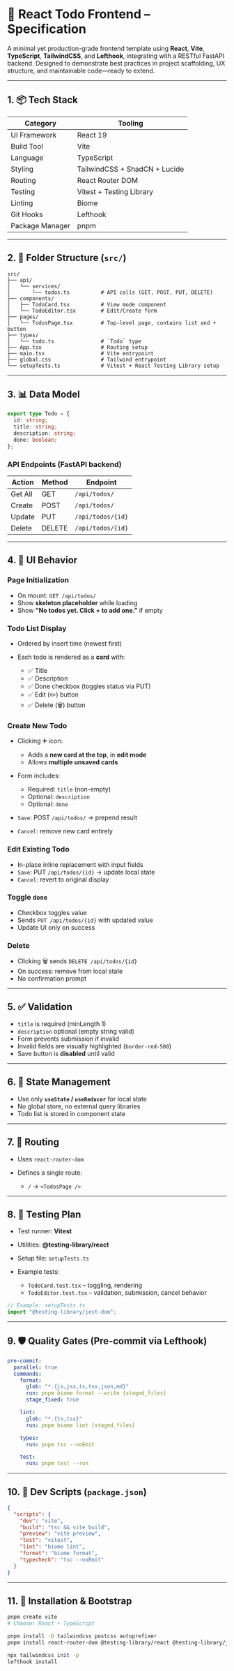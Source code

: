 # 🧩 React Todo Frontend – Specification

A minimal yet production-grade frontend template using **React**, **Vite**, **TypeScript**, **TailwindCSS**, and **Lefthook**, integrating with a RESTful FastAPI backend. Designed to demonstrate best practices in project scaffolding, UX structure, and maintainable code—ready to extend.

---

## 1. 📦 Tech Stack

| Category        | Tooling                       |
| --------------- | ----------------------------- |
| UI Framework    | React 19                      |
| Build Tool      | Vite                          |
| Language        | TypeScript                    |
| Styling         | TailwindCSS + ShadCN + Lucide |
| Routing         | React Router DOM              |
| Testing         | Vitest + Testing Library      |
| Linting         | Biome                         |
| Git Hooks       | Lefthook                      |
| Package Manager | pnpm                          |

---

## 2. 📁 Folder Structure (`src/`)

```
src/
├── api/
│   └── services/
│       └── todos.ts          # API calls (GET, POST, PUT, DELETE)
├── components/
│   ├── TodoCard.tsx          # View mode component
│   └── TodoEditor.tsx        # Edit/Create form
├── pages/
│   └── TodosPage.tsx         # Top-level page, contains list and + button
├── types/
│   └── todo.ts               # `Todo` type
├── App.tsx                   # Routing setup
├── main.tsx                  # Vite entrypoint
├── global.css                # Tailwind entrypoint
└── setupTests.ts             # Vitest + React Testing Library setup
```

---

## 3. 📊 Data Model

```ts
export type Todo = {
  id: string;
  title: string;
  description: string;
  done: boolean;
};
```

### API Endpoints (FastAPI backend)

| Action  | Method | Endpoint          |
| ------- | ------ | ----------------- |
| Get All | GET    | `/api/todos/`     |
| Create  | POST   | `/api/todos/`     |
| Update  | PUT    | `/api/todos/{id}` |
| Delete  | DELETE | `/api/todos/{id}` |

---

## 4. 🎨 UI Behavior

### Page Initialization

* On mount: `GET /api/todos/`
* Show **skeleton placeholder** while loading
* Show **“No todos yet. Click + to add one.”** if empty

### Todo List Display

* Ordered by insert time (newest first)
* Each todo is rendered as a **card** with:

  * ✅ Title
  * ✅ Description
  * ✅ Done checkbox (toggles status via PUT)
  * ✅ Edit (✏️) button
  * ✅ Delete (🗑️) button

### Create New Todo

* Clicking ➕ icon:

  * Adds a **new card at the top**, in **edit mode**
  * Allows **multiple unsaved cards**
* Form includes:

  * Required: `title` (non-empty)
  * Optional: `description`
  * Optional: `done`
* `Save`: POST `/api/todos/` → prepend result
* `Cancel`: remove new card entirely

### Edit Existing Todo

* In-place inline replacement with input fields
* `Save`: PUT `/api/todos/{id}` → update local state
* `Cancel`: revert to original display

### Toggle `done`

* Checkbox toggles value
* Sends `PUT /api/todos/{id}` with updated value
* Update UI only on success

### Delete

* Clicking 🗑️ sends `DELETE /api/todos/{id}`
* On success: remove from local state
* No confirmation prompt

---

## 5. ✅ Validation

* `title` is required (minLength 1)
* `description` optional (empty string valid)
* Form prevents submission if invalid
* Invalid fields are visually highlighted (`border-red-500`)
* Save button is **disabled** until valid

---

## 6. 🔄 State Management

* Use only **`useState` / `useReducer`** for local state
* No global store, no external query libraries
* Todo list is stored in component state

---

## 7. 🔗 Routing

* Uses `react-router-dom`
* Defines a single route:

  * `/` → `<TodosPage />`

---

## 8. 🧪 Testing Plan

* Test runner: **Vitest**
* Utilities: **@testing-library/react**
* Setup file: `setupTests.ts`
* Example tests:

  * `TodoCard.test.tsx` – toggling, rendering
  * `TodoEditor.test.tsx` – validation, submission, cancel behavior

```ts
// Example: setupTests.ts
import "@testing-library/jest-dom";
```

---

## 9. 🛡️ Quality Gates (Pre-commit via Lefthook)

```yaml
pre-commit:
  parallel: true
  commands:
    format:
      glob: "*.{js,jsx,ts,tsx,json,md}"
      run: pnpm biome format --write {staged_files}
      stage_fixed: true

    lint:
      glob: "*.{ts,tsx}"
      run: pnpm biome lint {staged_files}

    types:
      run: pnpm tsc --noEmit

    test:
      run: pnpm test --run
```

---

## 10. 🔧 Dev Scripts (`package.json`)

```json
{
  "scripts": {
    "dev": "vite",
    "build": "tsc && vite build",
    "preview": "vite preview",
    "test": "vitest",
    "lint": "biome lint",
    "format": "biome format",
    "typecheck": "tsc --noEmit"
  }
}
```

---

## 11. 🧱 Installation & Bootstrap

```bash
pnpm create vite
# Choose: React + TypeScript

pnpm install -D tailwindcss postcss autoprefixer
pnpm install react-router-dom @testing-library/react @testing-library/jest-dom vitest lefthook biome

npx tailwindcss init -p
lefthook install
```
